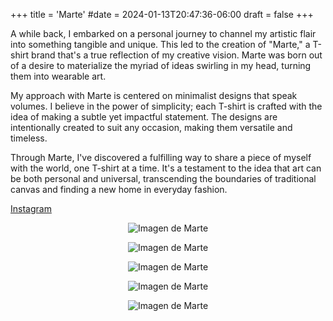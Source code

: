 +++
title = 'Marte'
#date = 2024-01-13T20:47:36-06:00
draft = false
+++

A while back, I embarked on a personal journey to channel my artistic flair into something tangible and unique. This led to the creation of "Marte," a T-shirt brand that's a true reflection of my creative vision. Marte was born out of a desire to materialize the myriad of ideas swirling in my head, turning them into wearable art.

My approach with Marte is centered on minimalist designs that speak volumes. I believe in the power of simplicity; each T-shirt is crafted with the idea of making a subtle yet impactful statement. The designs are intentionally created to suit any occasion, making them versatile and timeless.

Through Marte, I've discovered a fulfilling way to share a piece of myself with the world, one T-shirt at a time. It's a testament to the idea that art can be both personal and universal, transcending the boundaries of traditional canvas and finding a new home in everyday fashion.

[Instagram](https://www.instagram.com/marte.ecb/)

<p align="center">
  <img src="/Portfolio/images/shirt1.jpg" alt="Imagen de Marte">
</p>

<p align="center">
  <img src="/Portfolio/images/shirt2.jpg" alt="Imagen de Marte">
</p>

<p align="center">
  <img src="/Portfolio/images/shirt3.jpg" alt="Imagen de Marte">
</p>

<p align="center">
  <img src="/Portfolio/images/shirt4.jpg" alt="Imagen de Marte">
</p>

<p align="center">
  <img src="/Portfolio/images/shirt5.jpg" alt="Imagen de Marte">
</p>